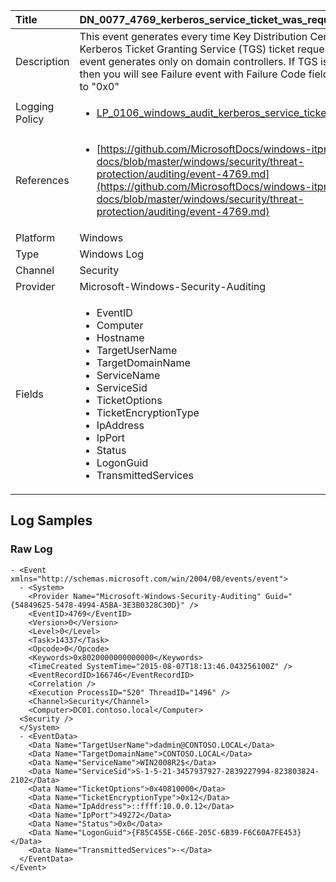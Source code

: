 | Title          | DN_0077_4769_kerberos_service_ticket_was_requested                                                                                                      |
|:---------------|:-----------------------------------------------------------------------------------------------------------------|
| Description    | This event generates every time Key Distribution Center gets a Kerberos Ticket Granting  Service (TGS) ticket request. This event generates only on domain controllers. If TGS  issue fails then you will see Failure event with Failure Code field not equal to "0x0"                                                                                                |
| Logging Policy | <ul><li>[LP_0106_windows_audit_kerberos_service_ticket_operations](../Logging_Policies/LP_0106_windows_audit_kerberos_service_ticket_operations.md)</li></ul> |
| References     | <ul><li>[https://github.com/MicrosoftDocs/windows-itpro-docs/blob/master/windows/security/threat-protection/auditing/event-4769.md](https://github.com/MicrosoftDocs/windows-itpro-docs/blob/master/windows/security/threat-protection/auditing/event-4769.md)</li></ul>                                  |
| Platform       | Windows   |
| Type           | Windows Log 		| 
| Channel        | Security    |
| Provider       | Microsoft-Windows-Security-Auditing   |
| Fields         | <ul><li>EventID</li><li>Computer</li><li>Hostname</li><li>TargetUserName</li><li>TargetDomainName</li><li>ServiceName</li><li>ServiceSid</li><li>TicketOptions</li><li>TicketEncryptionType</li><li>IpAddress</li><li>IpPort</li><li>Status</li><li>LogonGuid</li><li>TransmittedServices</li></ul>                                               |


## Log Samples

### Raw Log

```
- <Event xmlns="http://schemas.microsoft.com/win/2004/08/events/event">
  - <System>
    <Provider Name="Microsoft-Windows-Security-Auditing" Guid="{54849625-5478-4994-A5BA-3E3B0328C30D}" />
    <EventID>4769</EventID>
    <Version>0</Version>
    <Level>0</Level>
    <Task>14337</Task>
    <Opcode>0</Opcode>
    <Keywords>0x8020000000000000</Keywords>
    <TimeCreated SystemTime="2015-08-07T18:13:46.043256100Z" />
    <EventRecordID>166746</EventRecordID>
    <Correlation />
    <Execution ProcessID="520" ThreadID="1496" />
    <Channel>Security</Channel>
    <Computer>DC01.contoso.local</Computer>
  <Security />
  </System>
  - <EventData>
    <Data Name="TargetUserName">dadmin@CONTOSO.LOCAL</Data>
    <Data Name="TargetDomainName">CONTOSO.LOCAL</Data>
    <Data Name="ServiceName">WIN2008R2$</Data>
    <Data Name="ServiceSid">S-1-5-21-3457937927-2839227994-823803824-2102</Data>
    <Data Name="TicketOptions">0x40810000</Data>
    <Data Name="TicketEncryptionType">0x12</Data>
    <Data Name="IpAddress">::ffff:10.0.0.12</Data>
    <Data Name="IpPort">49272</Data>
    <Data Name="Status">0x0</Data>
    <Data Name="LogonGuid">{F85C455E-C66E-205C-6B39-F6C60A7FE453}</Data>
    <Data Name="TransmittedServices">-</Data>
  </EventData>
</Event>

```




